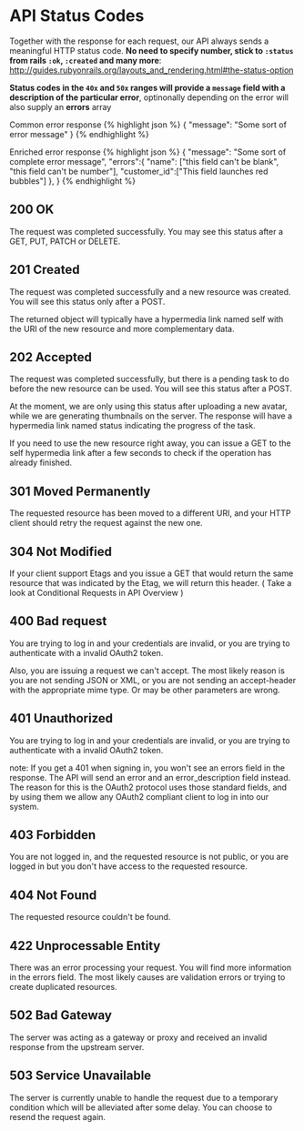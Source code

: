 # API Status Codes

Together with the response for each request, our API always sends a meaningful HTTP status code.
**No need to specify number, stick to <code>:status</code> from rails <code>:ok</code>, <code>:created</code> and many more**:
http://guides.rubyonrails.org/layouts_and_rendering.html#the-status-option

**Status codes in the <code>40x</code> and <code>50x</code> ranges will provide a <code>message</code> field with a description of the particular error**, optinonally depending on the error will also supply an **errors** array

Common error response
{% highlight json %}
{
    "message": "Some sort of error message"
}
{% endhighlight %}

Enriched error response
{% highlight json %}
{
  "message": "Some sort of complete error message",
  "errors":{
    "name": ["this field can't be blank", "this field can't be number"],
    "customer_id":["This field launches red bubbles"]
   },
}
{% endhighlight %}

## 200 OK

The request was completed successfully. You may see this status after a GET, PUT, PATCH or DELETE.

## 201 Created

The request was completed successfully and a new resource was created. You will see this status only after a POST.

The returned object will typically have a hypermedia link named self with the URI of the new resource and more complementary data.

## 202 Accepted

The request was completed successfully, but there is a pending task to do before the new resource can be used. You will see this status after a POST.

At the moment, we are only using this status after uploading a new avatar, while we are generating thumbnails on the server. The response will have a hypermedia link named status indicating the progress of the task.

If you need to use the new resource right away, you can issue a GET to the self hypermedia link after a few seconds to check if the operation has already finished.

## 301 Moved Permanently

The requested resource has been moved to a different URI, and your HTTP client should retry the request against the new one.

## 304 Not Modified

If your client support Etags and you issue a GET that would return the same resource that was indicated by the Etag, we will return this header. ( Take a look at Conditional Requests in API Overview )

## 400 Bad request

You are trying to log in and your credentials are invalid, or you are trying to authenticate with a invalid OAuth2 token.

Also, you are issuing a request we can't accept. The most likely reason is you are not sending JSON or XML, or you are not sending an accept-header with the appropriate mime type. Or may be other parameters are wrong.

## 401 Unauthorized

You are trying to log in and your credentials are invalid, or you are trying to authenticate with a invalid OAuth2 token.

note: If you get a 401 when signing in, you won't see an errors field in the response. The API will send an error and an error_description field instead. The reason for this is the OAuth2 protocol uses those standard fields, and by using them we allow any OAuth2 compliant client to log in into our system.

## 403 Forbidden

You are not logged in, and the requested resource is not public, or you are logged in but you don't have access to the requested resource.

## 404 Not Found

The requested resource couldn't be found.

## 422 Unprocessable Entity

There was an error processing your request. You will find more information in the errors field. The most likely causes are validation errors or trying to create duplicated resources.

## 502  Bad Gateway 

The server was acting as a gateway or proxy and received an invalid response from the upstream server.

## 503 Service Unavailable 

The server is currently unable to handle the request due to a temporary condition which will be alleviated after some delay. You can choose to resend the request again.

